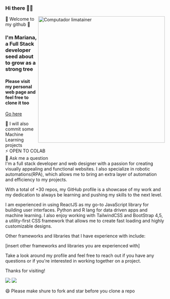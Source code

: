 ### Hi there :woman_technologist:

<img src="https://raw.githubusercontent.com/MicaelliMedeiros/micaellimedeiros/master/image/computer-illustration.png" min-width="400px" max-width="400px" width="400px" align="right" alt="Computador limatainer">

🌱 Welcome to my github :punch: 
### I'm Mariana, a Full Stack developer seed about to grow as a strong tree
#### Please visit my personal web page and feel free to clone it too
<a href="https://limatainer.vercel.app/" alt="personal web page"/><p>Go here</p></a>

🤖 I will also commit some Machine Learning projects
</br>
⚡ OPEN TO COLAB
</br>
💬 Ask me a question
</br>
I'm a full stack developer and web designer with a passion for creating visually appealing and functional websites. I also specialize in robotic automations(RPA), which allows me to bring an extra layer of automation and efficiency to my projects.

With a total of +30 repos, my GitHub profile is a showcase of my work and my dedication to always be learning and pushing my skills to the next level.

I am experienced in using ReactJS as my go-to JavaScript library for building user interfaces. Python and R lang for data driven apps and machine learning. I also enjoy working with TailwindCSS and BootStrap 4,5, a utility-first CSS framework that allows me to create fast loading and highly customizable designs.

Other frameworks and libraries that I have experience with include:

[insert other frameworks and libraries you are experienced with]

Take a look around my profile and feel free to reach out if you have any questions or if you're interested in working together on a project.

Thanks for visiting!

<p align="left">
  <a href="limas.code@gmail.com" alt="Gmail">
  <img src="https://img.shields.io/badge/-Gmail-FF0000?style=flat-square&labelColor=FF0000&logo=gmail&logoColor=white&link=limas.code@gmail.com" /></a>
  <a href="https://www.linkedin.com/in/marianacousseiro/" alt="Linkedin">
  <img src="https://img.shields.io/badge/-Linkedin-0e76a8?style=flat-square&logo=Linkedin&logoColor=white&link=https://www.linkedin.com/in/marianacousseiro/" /></a>
  
😄 Please make shure to fork and star before you clone a repo
